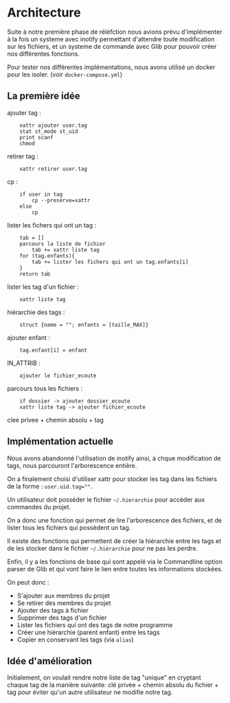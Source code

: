 # Architecture

Suite à notre première phase de réléfction nous avions prévu d'implémenter à la fois un systeme avec inotify permettant d'attendre toute modification sur les fichiers, et un systeme de commande avec Glib pour pouvoir créer nos différentes fonctions.

Pour tester nos différentes implémentations, nous avons utilisé un docker pour les isoler. (voir `docker-compose.yml`)

## La première idée 

ajouter tag :
```
    xattr ajouter user.tag
    stat st_mode st_uid
    print scanf
    chmod
```

retirer tag :
```
    xattr retirer user.tag
```

cp :
```
    if user in tag 
        cp --preserve=xattr
    else
        cp
```

lister les fichers qui ont un tag :
```
    tab = []
    parcours la liste de fichier
        tab += xattr liste tag
    for (tag.enfants){
        tab += lister les fichers qui ont un tag.enfants[i]
    }
    return tab
```

lister les tag d'un fichier :
```
    xattr liste tag
```

hiérarchie des tags :
```
    struct {name = ""; enfants = [taille_MAX]}
```

ajouter enfant :
```
    tag.enfant[i] = enfant
```

IN_ATTRIB :
```
    ajouter le fichier_ecoute
```

parcours tous les fichiers :
```
    if dossier -> ajouter dossier_ecoute
    xattr liste tag -> ajouter fichier_ecoute
```

clee privee + chemin absolu + tag

## Implémentation actuelle

Nous avons abandonné l'utilisation de inotify ainsi, à chque modification de tags, nous parcouront l'arborescence entière.

On a finalement choisi d'utiliser xattr pour stocker les tag dans les fichiers de la forme : `user.uid.tag=""`.

Un utilisateur doit posséder le fichier `~/.hierarchie` pour accéder aux commandes du projet.

On a donc une fonction qui permet de lire l'arborescence des fichiers, et de lister tous les fichiers qui possèdent un tag.

Il existe des fonctions qui permettent de créer la hiérarchie entre les tags et de les stocker dans le fichier `~/.hiérarchie` pour ne pas les perdre.

Enfin, il y a les fonctions de base qui sont appelé via le Commandline option parser de Glib et qui vont faire le lien entre toutes les informations stockées.

On peut donc :
- S'ajouter aux membres du projet
- Se retirer des membres du projet
- Ajouter des tags à fichier
- Supprimer des tags d'un fichier
- Lister les fichiers qui ont des tags de notre programme
- Créer une hiérarchie (parent enfant) entre les tags
- Copier en conservant les tags (via `alias`)

## Idée d'amélioration

Initialement, on voulait rendre notre liste de tag "unique" en cryptant chaque tag de la manière suivante: clé privée + chemin absolu du fichier + tag pour éviter qu'un autre utilisateur ne modifie notre tag.
